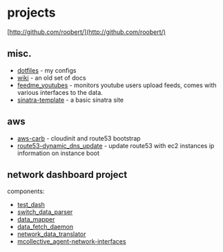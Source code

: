 # projects

[http://github.com/roobert/](http://github.com/roobert/)

## misc.

* [dotfiles](http://github.com/roobert/dotfiles) - my configs
* [wiki](http://github.com/roobert/wiki) - an old set of docs
* [feedme_youtubes](http://github.com/roobert/feedme_youtubes) - monitors youtube users upload feeds, comes with various interfaces to the data.
* [sinatra-template](http://github.com/roobert/sinatra-template) - a basic sinatra site

## aws

* [aws-carb](http://github.com/roobert/aws-carb) - cloudinit and route53 bootstrap
* [route53-dynamic_dns_update](http://github.com/roobert/route53-dynamic_dns_update) - update route53 with ec2 instances ip information on instance boot

## network dashboard project

components:

* [test_dash](http://github.com/roobert/test_dash)
* [switch_data_parser](http://github.com/roobert/switch_data_parser)
* [data_mapper](http://github.com/roobert/data_mapper)
* [data_fetch_daemon](http://github.com/roobert/data_fetch_daemon)
* [network_data_translator](http://github.com/roobert/network_data_translator)
* [mcollective_agent-network-interfaces](http://github.com/roobert/mcollective_agent-network-interfaces)
